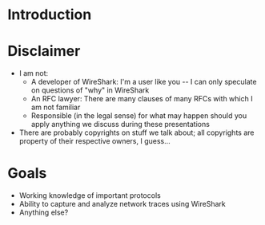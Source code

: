 # Introduction

# Disclaimer

* I am not:
  * A developer of WireShark: I'm a user like you -- I can only speculate on questions of "why" in WireShark
  * An RFC lawyer: There are many clauses of many RFCs with which I am not familiar
  * Responsible (in the legal sense) for what may happen should you apply anything we discuss during these presentations
* There are probably copyrights on stuff we talk about; all copyrights are property of their respective owners, I guess...

# Goals
* Working knowledge of important protocols
* Ability to capture and analyze network traces using WireShark
* Anything else?


